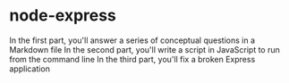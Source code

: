 # node-express
In the first part, you'll answer a series of conceptual questions in a Markdown file In the second part, you'll write a script in JavaScript to run from the command line In the third part, you'll fix a broken Express application 
